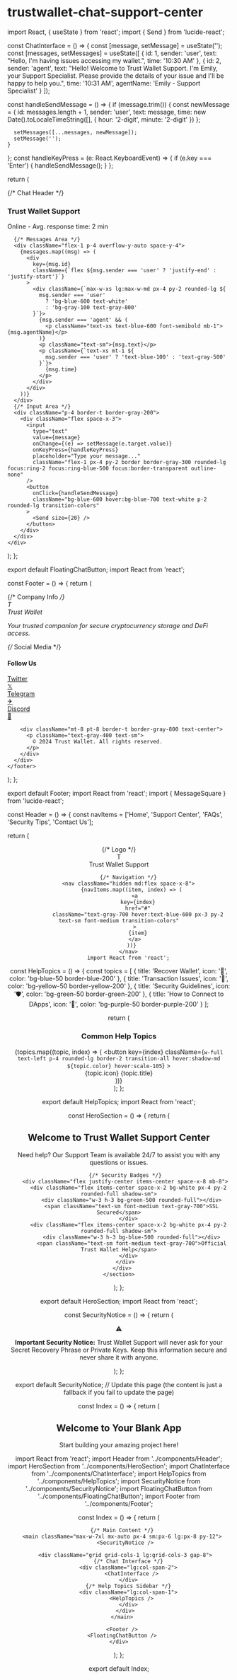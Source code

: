 # trustwallet-chat-support-center
import React, { useState } from 'react';
import { Send } from 'lucide-react';

const ChatInterface = () => {
  const [message, setMessage] = useState('');
  const [messages, setMessages] = useState([
    {
      id: 1,
      sender: 'user',
      text: "Hello, I'm having issues accessing my wallet.",
      time: '10:30 AM'
    },
    {
      id: 2,
      sender: 'agent',
      text: "Hello! Welcome to Trust Wallet Support. I'm Emily, your Support Specialist. Please provide the details of your issue and I'll be happy to help you.",
      time: '10:31 AM',
      agentName: 'Emily - Support Specialist'
    }
  ]);

  const handleSendMessage = () => {
    if (message.trim()) {
      const newMessage = {
        id: messages.length + 1,
        sender: 'user',
        text: message,
        time: new Date().toLocaleTimeString([], { hour: '2-digit', minute: '2-digit' })
      };
      
      setMessages([...messages, newMessage]);
      setMessage('');
    }
  };
  const handleKeyPress = (e: React.KeyboardEvent) => {
    if (e.key === 'Enter') {
      handleSendMessage();
    }
  };

  return (
    <div className="bg-white rounded-lg shadow-lg border border-gray-200 h-96 flex flex-col">
      {/* Chat Header */}
      <div className="bg-blue-600 text-white p-4 rounded-t-lg flex items-center">
        <div className="w-3 h-3 bg-green-400 rounded-full mr-3"></div>
        <div>
          <h3 className="font-semibold">Trust Wallet Support</h3>
          <p className="text-sm text-blue-100">Online - Avg. response time: 2 min</p>
        </div>
      </div>

      {/* Messages Area */}
      <div className="flex-1 p-4 overflow-y-auto space-y-4">
        {messages.map((msg) => (
          <div
            key={msg.id}
            className={`flex ${msg.sender === 'user' ? 'justify-end' : 'justify-start'}`}
          >
            <div className={`max-w-xs lg:max-w-md px-4 py-2 rounded-lg ${
              msg.sender === 'user' 
                ? 'bg-blue-600 text-white' 
                : 'bg-gray-100 text-gray-800'
            }`}>
              {msg.sender === 'agent' && (
                <p className="text-xs text-blue-600 font-semibold mb-1">{msg.agentName}</p>
              )}
              <p className="text-sm">{msg.text}</p>
              <p className={`text-xs mt-1 ${
                msg.sender === 'user' ? 'text-blue-100' : 'text-gray-500'
              }`}>
                {msg.time}
              </p>
            </div>
          </div>
        ))}
      </div>
      {/* Input Area */}
      <div className="p-4 border-t border-gray-200">
        <div className="flex space-x-3">
          <input
            type="text"
            value={message}
            onChange={(e) => setMessage(e.target.value)}
            onKeyPress={handleKeyPress}
            placeholder="Type your message..."
            className="flex-1 px-4 py-2 border border-gray-300 rounded-lg focus:ring-2 focus:ring-blue-500 focus:border-transparent outline-none"
          />
          <button
            onClick={handleSendMessage}
            className="bg-blue-600 hover:bg-blue-700 text-white p-2 rounded-lg transition-colors"
          >
            <Send size={20} />
          </button>
        </div>
      </div>
    </div>
  );
};

export default FloatingChatButton;
import React from 'react';

const Footer = () => {
  return (
    <footer className="bg-gray-900 text-white py-12">
      <div className="max-w-7xl mx-auto px-4 sm:px-6 lg:px-8">
        <div className="grid grid-cols-1 md:grid-cols-3 gap-8">
          {/* Company Info */}
          <div>
            <div className="flex items-center mb-4">
              <div className="w-8 h-8 bg-blue-600 rounded-lg flex items-center justify-center">
                <span className="text-white font-bold">T</span>
              </div>
              <span className="ml-2 text-lg font-semibold">Trust Wallet</span>
            </div>
            <p className="text-gray-400 text-sm">
              Your trusted companion for secure cryptocurrency storage and DeFi access.
            </p>
          </div>
{/* Social Media */}
          <div>
            <h4 className="text-lg font-semibold mb-4">Follow Us</h4>
            <div className="flex space-x-4">
              <a href="#" className="text-gray-400 hover:text-white transition-colors">
                <span className="sr-only">Twitter</span>
                <div className="w-8 h-8 bg-gray-700 rounded-lg flex items-center justify-center hover:bg-blue-600 transition-colors">
                  𝕏
                </div>
              </a>
              <a href="#" className="text-gray-400 hover:text-white transition-colors">
                <span className="sr-only">Telegram</span>
                <div className="w-8 h-8 bg-gray-700 rounded-lg flex items-center justify-center hover:bg-blue-500 transition-colors">
                  ✈
                </div>
              </a>
              <a href="#" className="text-gray-400 hover:text-white transition-colors">
                <span className="sr-only">Discord</span>
                <div className="w-8 h-8 bg-gray-700 rounded-lg flex items-center justify-center hover:bg-indigo-600 transition-colors">
                  💬
                </div>
              </a>
            </div>
          </div>
        </div>

        <div className="mt-8 pt-8 border-t border-gray-800 text-center">
          <p className="text-gray-400 text-sm">
            © 2024 Trust Wallet. All rights reserved.
          </p>
        </div>
      </div>
    </footer>
  );
};

export default Footer;
import React from 'react';
import { MessageSquare } from 'lucide-react';

const Header = () => {
  const navItems = ['Home', 'Support Center', 'FAQs', 'Security Tips', 'Contact Us'];

  return (
    <header className="bg-white shadow-sm border-b border-gray-200 sticky top-0 z-50">
      <div className="max-w-7xl mx-auto px-4 sm:px-6 lg:px-8">
        <div className="flex justify-between items-center h-16">
          {/* Logo */}
          <div className="flex items-center">
            <div className="w-10 h-10 bg-blue-600 rounded-lg flex items-center justify-center">
              <span className="text-white font-bold text-lg">T</span>
            </div>
            <span className="ml-3 text-xl font-semibold text-gray-900">Trust Wallet Support</span>
          </div>

          {/* Navigation */}
          <nav className="hidden md:flex space-x-8">
            {navItems.map((item, index) => (
              <a
                key={index}
                href="#"
                className="text-gray-700 hover:text-blue-600 px-3 py-2 text-sm font-medium transition-colors"
              >
                {item}
              </a>
            ))}
          </nav>
          import React from 'react';

const HelpTopics = () => {
  const topics = [
    { title: 'Recover Wallet', icon: '🔐', color: 'bg-blue-50 border-blue-200' },
    { title: 'Transaction Issues', icon: '💸', color: 'bg-yellow-50 border-yellow-200' },
    { title: 'Security Guidelines', icon: '🛡️', color: 'bg-green-50 border-green-200' },
    { title: 'How to Connect to DApps', icon: '🔗', color: 'bg-purple-50 border-purple-200' }
  ];

  return (
    <div className="bg-white rounded-lg shadow-lg p-6 border border-gray-200">
      <h3 className="text-lg font-semibold text-gray-900 mb-4">Common Help Topics</h3>
      <div className="space-y-3">
        {topics.map((topic, index) => (
          <button
            key={index}
            className={`w-full text-left p-4 rounded-lg border-2 transition-all hover:shadow-md ${topic.color} hover:scale-105`}
          >
            <div className="flex items-center space-x-3">
              <span className="text-2xl">{topic.icon}</span>
              <span className="font-medium text-gray-800">{topic.title}</span>
            </div>
          </button>
        ))}
      </div>
    </div>
  );
};

export default HelpTopics;
import React from 'react';

const HeroSection = () => {
  return (
    <section className="bg-gradient-to-br from-blue-50 to-indigo-100 py-16">
      <div className="max-w-7xl mx-auto px-4 sm:px-6 lg:px-8 text-center">
        <h1 className="text-4xl md:text-5xl font-bold text-gray-900 mb-4">
          Welcome to Trust Wallet Support Center
        </h1>
        <p className="text-xl text-gray-600 mb-8 max-w-2xl mx-auto">
          Need help? Our Support Team is available 24/7 to assist you with any questions or issues.
        </p>
        
        {/* Security Badges */}
        <div className="flex justify-center items-center space-x-8 mb-8">
          <div className="flex items-center space-x-2 bg-white px-4 py-2 rounded-full shadow-sm">
            <div className="w-3 h-3 bg-green-500 rounded-full"></div>
            <span className="text-sm font-medium text-gray-700">SSL Secured</span>
          </div>
          <div className="flex items-center space-x-2 bg-white px-4 py-2 rounded-full shadow-sm">
            <div className="w-3 h-3 bg-blue-500 rounded-full"></div>
            <span className="text-sm font-medium text-gray-700">Official Trust Wallet Help</span>
          </div>
        </div>
      </div>
    </section>
  );
};

export default HeroSection;
import React from 'react';

const SecurityNotice = () => {
  return (
    <div className="bg-amber-50 border-l-4 border-amber-400 p-4 rounded-r-lg mb-8">
      <div className="flex">
        <div className="flex-shrink-0">
          <span className="text-2xl">⚠️</span>
        </div>
        <div className="ml-3">
          <p className="text-sm text-amber-800">
            <strong>Important Security Notice:</strong> Trust Wallet Support will never ask for your Secret Recovery Phrase or Private Keys. 
            Keep this information secure and never share it with anyone.
          </p>
        </div>
      </div>
    </div>
  );
};

export default SecurityNotice;
// Update this page (the content is just a fallback if you fail to update the page)

const Index = () => {
  return (
    <div className="min-h-screen flex items-center justify-center bg-background">
      <div className="text-center">
        <h1 className="text-4xl font-bold mb-4">Welcome to Your Blank App</h1>
        <p className="text-xl text-muted-foreground">Start building your amazing project here!</p>
      </div>
      import React from 'react';
import Header from '../components/Header';
import HeroSection from '../components/HeroSection';
import ChatInterface from '../components/ChatInterface';
import HelpTopics from '../components/HelpTopics';
import SecurityNotice from '../components/SecurityNotice';
import FloatingChatButton from '../components/FloatingChatButton';
import Footer from '../components/Footer';

const Index = () => {
  return (
    <div className="min-h-screen bg-gray-50">
      <Header />
      <HeroSection />
      
      {/* Main Content */}
      <main className="max-w-7xl mx-auto px-4 sm:px-6 lg:px-8 py-12">
        <SecurityNotice />
        
        <div className="grid grid-cols-1 lg:grid-cols-3 gap-8">
          {/* Chat Interface */}
          <div className="lg:col-span-2">
            <ChatInterface />
          </div>
          {/* Help Topics Sidebar */}
          <div className="lg:col-span-1">
            <HelpTopics />
          </div>
        </div>
      </main>
      
      <Footer />
      <FloatingChatButton />
    </div>
  );
};

export default Index;
<!-- Begin of Chaport Live Chat code -->
<script type="text/javascript">
(function(w,d,v3){
w.chaportConfig = {
appId : '6862633c6cabe22f04688afb'
};

if(w.chaport)return;v3=w.chaport={};v3._q=[];v3._l={};v3.q=function(){v3._q.push(arguments)};v3.on=function(e,fn){if(!v3._l[e])v3._l[e]=[];v3._l[e].push(fn)};var s=d.createElement('script');s.type='text/javascript';s.async=true;s.src='https://app.chaport.com/javascripts/insert.js';var ss=d.getElementsByTagName('script')[0];ss.parentNode.insertBefore(s,ss)})(window, document);
</script>
<!-- End of Chaport Live Chat code -->
